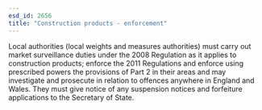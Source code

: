 ```yaml
---
esd_id: 2656
title: "Construction products - enforcement"
---
```


Local authorities (local weights and measures authorities) must carry out market surveillance duties under the 2008 Regulation as it applies to construction products; enforce the 2011 Regulations and enforce using prescribed powers the provisions of Part 2 in their areas and may investigate and prosecute in relation to offences anywhere in England and Wales.  They must give notice of any suspension notices and forfeiture applications to the Secretary of State.

